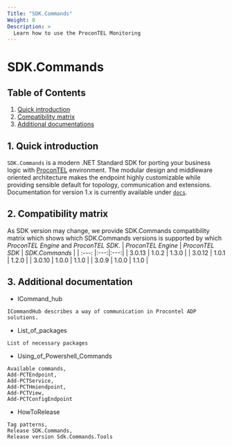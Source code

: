 ```yaml
---
Title: "SDK.Commands"
Weight: 8
Description: >
  Learn how to use the ProconTEL Monitoring
---
```


# SDK.Commands

## Table of Contents

1. [Quick introduction](#id-quick-introduction)
2. [Compatibility matrix](#id-compatibility-matrix)
3. [Additional documentations](#id-additional-documentations)

<div id='id-quick-introduction'/>

## 1. Quick introduction

`SDK.Commands` is a modern .NET Standard SDK for porting your business logic with [ProconTEL](http://procontel.com/) environment. The modular design and middleware oriented architecture makes the endpoint highly customizable while providing sensible default for topology, communication and extensions. Documentation for version 1.x is currently available under [`docs`](https://macrix.eu/).

<div id='id-compatibility-matrix'/>

## 2. Compatibility matrix
As SDK version may change, we provide SDK.Commands compatibility matrix which shows which SDK.Commands versions is supported by which *ProconTEL Engine* and *ProconTEL SDK*.
| *ProconTEL Engine* | *ProconTEL SDK* | *SDK.Commands* | 
| :---:  |:---:|:---:|
| 3.0.13 | 1.0.2 | 1.3.0 |
| 3.0.12 | 1.0.1 | 1.2.0 |
| 3.0.10 | 1.0.0 | 1.1.0 |
| 3.0.9 | 1.0.0 | 1.1.0 |

<div id='id-additional-documentations'/>

## 3. Additional documentation


- ICommand_hub

```
ICommandHub describes a way of communication in Procontel ADP solutions. 
```

- List_of_packages

```
List of necessary packages
```

- Using_of_Powershell_Commands

```
Available commands,
Add-PCTEndpoint,
Add-PCTService,
Add-PCTHmiendpoint,
Add-PCTView,
Add-PCTConfigEndpoint
```

- HowToRelease

```
Tag patterns,
Release SDK.Commands,
Release version Sdk.Commands.Tools
```